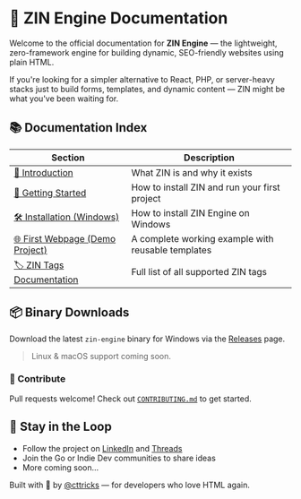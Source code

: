 # 🚀 ZIN Engine Documentation

Welcome to the official documentation for **ZIN Engine** — the lightweight, zero-framework engine for building dynamic, SEO-friendly websites using plain HTML.

If you're looking for a simpler alternative to React, PHP, or server-heavy stacks just to build forms, templates, and dynamic content — ZIN might be what you've been waiting for.

## 📚 Documentation Index

| Section | Description |
|--------|-------------|
| [🧠 Introduction](./Introduction.md) | What ZIN is and why it exists |
| [🚀 Getting Started](./Getting-Started.md) | How to install ZIN and run your first project |
| [🛠️ Installation (Windows)](./Installation/windows.md) | How to install ZIN Engine on Windows |
| [🌐 First Webpage (Demo Project)](./MyWebPage.md) | A complete working example with reusable templates |
| [🏷️ ZIN Tags Documentation](./Tags/) | Full list of all supported ZIN tags |

## 📦 Binary Downloads

Download the latest `zin-engine` binary for Windows via the [Releases](https://github.com/zin-engine/core/releases) page.

> Linux & macOS support coming soon.

### 🤝 Contribute

Pull requests welcome!
Check out [`CONTRIBUTING.md`](../CONTRIBUTING.md) to get started.

## 💬 Stay in the Loop

- Follow the project on [LinkedIn](https://www.linkedin.com/in/tanishraj) and [Threads](https://www.threads.com/@hello.tanish)
- Join the Go or Indie Dev communities to share ideas
- More coming soon...



Built with 💙 by [@cttricks](https://github.com/cttricks) — for developers who love HTML again.
